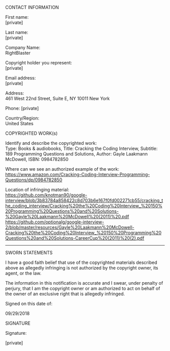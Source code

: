 CONTACT INFORMATION  

First name:  
[private]  

Last name:  
[private]  

Company Name:  
RightBlaster

Copyright holder you represent:  
[private]

Email address:  
[private]  

Address:  
461 West 22nd Street, Suite E, NY 10011 New York  

Phone:
[private]  

Country/Region:  
United States

COPYRIGHTED WORK(s)  

Identify and describe the copyrighted work:    
Type: Books & audiobooks, Title: Cracking the Coding Interview, Subtitle: 189 Programming Questions and Solutions, Author: Gayle Laakmann McDowell, ISBN: 0984782850  

Where can we see an authorized example of the work:    
https://www.amazon.com/Cracking-Coding-Interview-Programming-Questions/dp/0984782850

Location of infringing material:    
https://github.com/knotman90/google-interview/blob/3b83784a858422c8d703b6e167f0fd002271cb55/cracking_the_coding_interview/Cracking%20the%20Coding%20Interview_%20150%20Programming%20Questions%20and%20Solutions-%20Gayle%20Laakmann%20McDowell%20(2011)%20.pdf  
https://github.com/optionalg/google-interview-2/blob/master/resources/Gayle%20Laakmann%20McDowell-Cracking%20the%20Coding%20Interview_%20150%20Programming%20Questions%20and%20Solutions-CareerCup%20(2011)%20(2).pdf

----------------

SWORN STATEMENTS  

I have a good faith belief that use of the copyrighted materials described above as allegedly infringing is not authorized by the copyright owner, its agent, or the law.   

The information in this notification is accurate and I swear, under penalty of perjury, that I am the copyright owner or am authorized to act on behalf of the owner of an exclusive right that is allegedly infringed.  

Signed on this date of:  

09/29/2018  

SIGNATURE  

Signature:  

[private]
